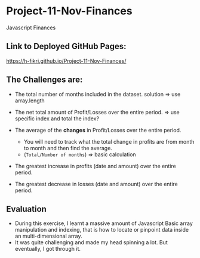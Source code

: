 # Project-11-Nov-Finances

Javascript Finances

## Link to Deployed GitHub Pages:

https://h-fikri.github.io/Project-11-Nov-Finances/

## The Challenges are:

- The total number of months included in the dataset.
  solution => use array.length

- The net total amount of Profit/Losses over the entire period.
  => use specific index and total the index?

- The average of the **changes** in Profit/Losses over the entire period.

  - You will need to track what the total change in profits are from month to month and then find the average.
  - (`Total/Number of months`)
    => basic calculation

- The greatest increase in profits (date and amount) over the entire period.

- The greatest decrease in losses (date and amount) over the entire period.

## Evaluation

- During this exercise, I learnt a massive amount of Javascript Basic array manipulation and indexing, that is how to locate or pinpoint data inside an multi-dimensional array.
- It was quite challenging and made my head spinning a lot. But eventually, I got through it.
